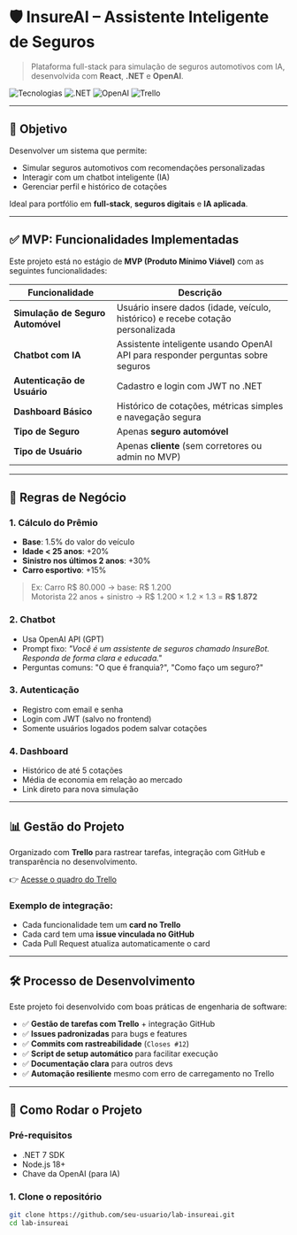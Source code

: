 # 🛡️ InsureAI – Assistente Inteligente de Seguros

> Plataforma full-stack para simulação de seguros automotivos com IA, desenvolvida com **React**, **.NET** e **OpenAI**.

![Tecnologias](https://img.shields.io/badge/React-TypeScript-blue?logo=react)
![.NET](https://img.shields.io/badge/.NET-7.0-purple)
![OpenAI](https://img.shields.io/badge/OpenAI-API-green)
![Trello](https://img.shields.io/badge/Project%20Management-Trello-orange)

---

## 🎯 Objetivo

Desenvolver um sistema que permite:
- Simular seguros automotivos com recomendações personalizadas
- Interagir com um chatbot inteligente (IA)
- Gerenciar perfil e histórico de cotações

Ideal para portfólio em **full-stack**, **seguros digitais** e **IA aplicada**.

---

## ✅ MVP: Funcionalidades Implementadas

Este projeto está no estágio de **MVP (Produto Mínimo Viável)** com as seguintes funcionalidades:

| Funcionalidade | Descrição |
|----------------|---------|
| **Simulação de Seguro Automóvel** | Usuário insere dados (idade, veículo, histórico) e recebe cotação personalizada |
| **Chatbot com IA** | Assistente inteligente usando OpenAI API para responder perguntas sobre seguros |
| **Autenticação de Usuário** | Cadastro e login com JWT no .NET |
| **Dashboard Básico** | Histórico de cotações, métricas simples e navegação segura |
| **Tipo de Seguro** | Apenas **seguro automóvel** |
| **Tipo de Usuário** | Apenas **cliente** (sem corretores ou admin no MVP) |

---

## 📐 Regras de Negócio

### 1. Cálculo do Prêmio
- **Base**: 1.5% do valor do veículo
- **Idade < 25 anos**: +20%
- **Sinistro nos últimos 2 anos**: +30%
- **Carro esportivo**: +15%

> Ex: Carro R$ 80.000 → base: R$ 1.200  
> Motorista 22 anos + sinistro → R$ 1.200 × 1.2 × 1.3 = **R$ 1.872**

### 2. Chatbot
- Usa OpenAI API (GPT)
- Prompt fixo: *"Você é um assistente de seguros chamado InsureBot. Responda de forma clara e educada."*
- Perguntas comuns: "O que é franquia?", "Como faço um seguro?"

### 3. Autenticação
- Registro com email e senha
- Login com JWT (salvo no frontend)
- Somente usuários logados podem salvar cotações

### 4. Dashboard
- Histórico de até 5 cotações
- Média de economia em relação ao mercado
- Link direto para nova simulação

---

## 📊 Gestão do Projeto

Organizado com **Trello** para rastrear tarefas, integração com GitHub e transparência no desenvolvimento.

👉 [Acesse o quadro do Trello](https://trello.com/b/XZ3jv7DX/insure-ai)

### Exemplo de integração:
- Cada funcionalidade tem um **card no Trello**
- Cada card tem uma **issue vinculada no GitHub**
- Cada Pull Request atualiza automaticamente o card

---

## 🛠️ Processo de Desenvolvimento

Este projeto foi desenvolvido com boas práticas de engenharia de software:

- ✅ **Gestão de tarefas com Trello** + integração GitHub
- ✅ **Issues padronizadas** para bugs e features
- ✅ **Commits com rastreabilidade** (`Closes #12`)
- ✅ **Script de setup automático** para facilitar execução
- ✅ **Documentação clara** para outros devs
- ✅ **Automação resiliente** mesmo com erro de carregamento no Trello

---

## 🚀 Como Rodar o Projeto

### Pré-requisitos
- .NET 7 SDK
- Node.js 18+
- Chave da OpenAI (para IA)

### 1. Clone o repositório
```bash
git clone https://github.com/seu-usuario/lab-insureai.git
cd lab-insureai